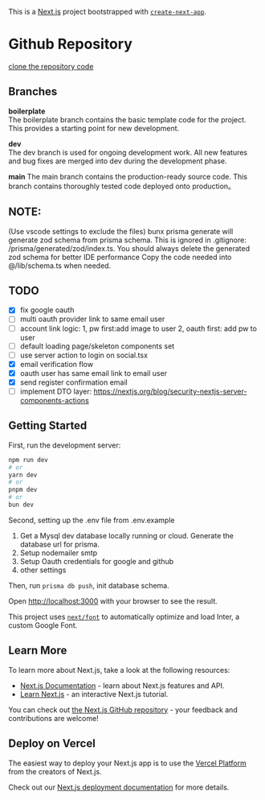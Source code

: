 This is a [Next.js](https://nextjs.org/) project bootstrapped with [`create-next-app`](https://github.com/vercel/next.js/tree/canary/packages/create-next-app).

# Github Repository
[clone the repository code](https://github.com/siliconflow/web-kickstarter.git) 
## Branches
  **boilerplate**  
  The boilerplate branch contains the basic template code for the project. This provides a starting point for new development.

  **dev**   
  The dev branch is used for ongoing development work. All new features and bug fixes are merged into dev during the development phase.

  **main**
  The main branch contains the production-ready source code. This branch contains thoroughly tested code deployed onto production。


## NOTE:
(Use vscode settings to exclude the files)
bunx prisma generate will generate zod schema from prisma schema.
This is ignored in .gitignore: /prisma/generated/zod/index.ts.
You should always delete the generated zod schema for better IDE performance
Copy the code needed into @/lib/schema.ts when needed.

## TODO
- [x] fix google oauth
- [ ] multi oauth provider link to same email user
- [ ] account link logic: 1, pw first:add image to user 2, oauth first: add pw to user
- [ ] default loading page/skeleton components set
- [ ] use server action to login on social.tsx
- [x] email verification flow
- [x] oauth user has same email link to email user
- [x] send register confirmation email
- [ ] implement DTO layer: https://nextjs.org/blog/security-nextjs-server-components-actions

## Getting Started


First, run the development server:

```bash
npm run dev
# or
yarn dev
# or
pnpm dev
# or
bun dev
```

Second, setting up the .env file from .env.example

1. Get a Mysql dev database locally running or cloud. Generate the database url for prisma.
2. Setup nodemailer smtp
3. Setup Oauth credentials for google and github
4. other settings

Then, run `prisma db push`, init database schema.


Open [http://localhost:3000](http://localhost:3000) with your browser to see the result.

This project uses [`next/font`](https://nextjs.org/docs/basic-features/font-optimization) to automatically optimize and load Inter, a custom Google Font.

## Learn More

To learn more about Next.js, take a look at the following resources:

- [Next.js Documentation](https://nextjs.org/docs) - learn about Next.js features and API.
- [Learn Next.js](https://nextjs.org/learn) - an interactive Next.js tutorial.

You can check out [the Next.js GitHub repository](https://github.com/vercel/next.js/) - your feedback and contributions are welcome!

## Deploy on Vercel

The easiest way to deploy your Next.js app is to use the [Vercel Platform](https://vercel.com/new?utm_medium=default-template&filter=next.js&utm_source=create-next-app&utm_campaign=create-next-app-readme) from the creators of Next.js.

Check out our [Next.js deployment documentation](https://nextjs.org/docs/deployment) for more details.
